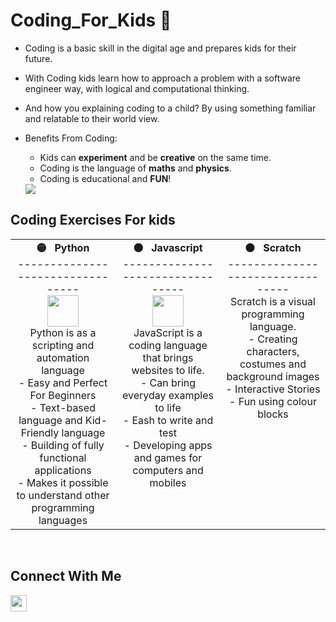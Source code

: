 # Coding_For_Kids 🤖
* Coding is a basic skill in the digital age and prepares kids for their future.  
* With Coding kids learn how to approach a problem with a software engineer way, with logical and computational thinking.
* And how you explaining coding to a child? By using something familiar and relatable to their world view. 
* Benefits From Coding:
  * Kids can **experiment** and be **creative** on the same time.
  * Coding is the language of **maths** and **physics**.
  * Coding is educational and **FUN**! 

  <img src="https://docs.google.com/drawings/d/e/2PACX-1vR6nEuXqiz67um2BdMQQXTdiwdPXhG1flx28EBnrDCcKLpeNEuxz92QerJ1_OkVswUQhzpqH0-wXXL4/pub?w=500&amp;h=500">
  
## Coding Exercises For kids

<table>
  <tbody>
    <tr valign="top">
      <td width="30%" align="center">
        <span><strong>🟡  &nbsp; Python</strong></span><br>
        ---------------------------------<br>
        <img height="50px" src="https://upload.wikimedia.org/wikipedia/commons/thumb/c/c3/Python-logo-notext.svg/768px-Python-logo-notext.svg.png" width="50px"><br>
         Python is as a scripting and automation language<br>
          - Easy and Perfect For Beginners<br>
          - Text-based language and Kid-Friendly language<br>
          - Building of fully functional applications<br>
          - Makes it possible to understand other programming languages<br>
      </td>
      <td width="30%" align="center">
        <strong>⚫   &nbsp; Javascript</strong><br>
        ---------------------------------<br>
        <img height="50px" src="https://upload.wikimedia.org/wikipedia/commons/thumb/9/99/Unofficial_JavaScript_logo_2.svg/480px-Unofficial_JavaScript_logo_2.svg.png" width="50px">
<br>
         JavaScript is a coding language that brings websites to life.<br>
          - Can bring everyday examples to life<br>
          - Eash to write and test<br>
          - Developing apps and games for computers and mobiles<br>
      </td>
      <td width="30%" align="center">
        <span><strong>🟠   &nbsp; Scratch </strong></span><br>
        ---------------------------------<br>
        Scratch is a visual programming language.<br>
          - Creating characters, costumes and background images<br>
          - Interactive Stories<br>
          - Fun using colour blocks<br>
      </td>
      </tbody>
</table>

<br>

## Connect With Me

  <a href="https://twitter.com/NanouuSymeon">
    <img align="left" width="26px" src="https://cdn.svgporn.com/logos/twitter.svg" />
  </a>

